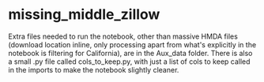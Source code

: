# missing_middle_zillow

Extra files needed to run the notebook, other than massive HMDA files (download location inline, only processing apart from what's explicitly in the notebook is filtering for California), are in the Aux_data folder. There is also a small .py file called cols_to_keep.py, with just a list of cols to keep called in the imports to make the notebook slightly cleaner.  
